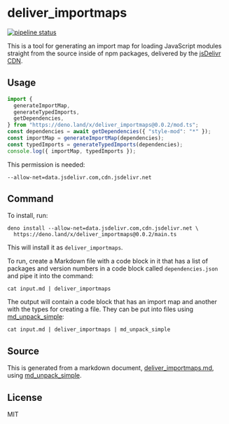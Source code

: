 # deliver_importmaps

[![pipeline status](https://gitlab.com/ResourcesCo/macchiato/deliver_importmaps/badges/main/pipeline.svg)](https://gitlab.com/ResourcesCo/macchiato/deliver_importmaps/-/commits/main)

This is a tool for generating an import map for loading JavaScript modules
straight from the source inside of npm packages, delivered by the
[jsDelivr CDN][jsd].

## Usage

```ts
import {
  generateImportMap,
  generateTypedImports,
  getDependencies,
} from "https://deno.land/x/deliver_importmaps@0.0.2/mod.ts";
const dependencies = await getDependencies({ "style-mod": "*" });
const importMap = generateImportMap(dependencies);
const typedImports = generateTypedImports(dependencies);
console.log({ importMap, typedImports });
```

This permission is needed:

```
--allow-net=data.jsdelivr.com,cdn.jsdelivr.net
```

## Command

To install, run:

```
deno install --allow-net=data.jsdelivr.com,cdn.jsdelivr.net \
  https://deno.land/x/deliver_importmaps@0.0.2/main.ts
```

This will install it as `deliver_importmaps`.

To run, create a Markdown file with a code block in it that has a list
of packages and version numbers in a code block called `dependencies.json`
and pipe it into the command:

```
cat input.md | deliver_importmaps
```

The output will contain a code block that has an import map and another
with the types for creating a file. They can be put into files using
[md_unpack_simple][md_unpack_simple]:

```
cat input.md | deliver_importmaps | md_unpack_simple
```

## Source

This is generated from a markdown document, [deliver_importmaps.md][src], using
[md_unpack_simple][md_unpack_simple].

## License

MIT

[jsd]: https://jsdelivr.net/
[src]: https://github.com/ResourcesCo/macchiato/blob/main/build/deno/deliver_importmaps.md
[md_unpack_simple]: https://deno.land/x/md_unpack_simple

